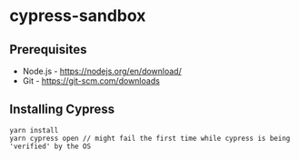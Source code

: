 # cypress-sandbox

## Prerequisites 
* Node.js - https://nodejs.org/en/download/
* Git - https://git-scm.com/downloads

## Installing Cypress
```
yarn install
yarn cypress open // might fail the first time while cypress is being 'verified' by the OS
```
